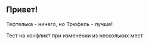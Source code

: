 ## Привет!

Тефтелька - ничего, но Трюфель - лучше!

Тест на конфликт при изменении из нескольких мест
